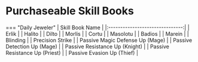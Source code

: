 # Purchaseable Skill Books

=== "Daily Jeweler"
    |         Skill Book Name         |
    |:-------------------------------:|
    |              Erlik              |
    |              Halito             |
    |              Dilto              |
    |              Morlis             |
    |              Cortu              |
    |             Masolotu            |
    |              Badios             |
    |              Marein             |
    |             Blinding            |
    |         Precision Strike        |
    | Passive Magic Defense Up (Mage) |
    |   Passive Detection Up (Mage)   |
    |  Passive Resistance Up (Knight) |
    |  Passive Resistance Up (Priest) |
    |    Passive Evasion Up (Thief)   |